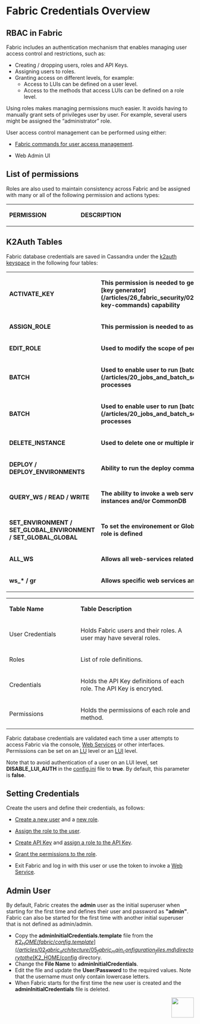 # Fabric Credentials Overview

## RBAC in Fabric 
 Fabric includes an authentication mechanism that enables managing user access control and restrictions, such as:

- Creating / dropping users, roles and API Keys.
- Assigning users to roles.
- Granting access on different levels, for example:
  - Access to LUIs can be defined on a user level.
  - Access to the methods that access LUIs can be defined on a role level.

Using roles makes managing permissions much easier. It avoids having to manually grant sets of privileges user by user. For example, several users might be assigned the “administrator” role.

User access control management can be performed using either:

- [Fabric commands for user access management](/articles/17_fabric_credentials/02_fabric_credentials_commands.md).

- Web Admin UI

##  List of permissions 
Roles are also used to maintain consistency across Fabric and be assigned with many or all of the following permission and actions types:


<table>
<tbody>
<tr>
<td width="300pxl">
<p><strong>PERMISSION</strong></p>
</td>
<td width="600pxl">
<p><strong>DESCRIPTION</strong></p>
</td>
</tr>

<table>
<tbody>
<tr>
<td width="300pxl">
<p><strong>ACTIVATE_KEY</strong></p>
</td>
<td width="600pxl">
<p><strong>This permission is needed to generate a new key when using Fabric's [key generator](/articles/26_fabric_security/02_fabric_entities_design.md#master-key-commands) capability</strong></p>
</td>
</tr>


<tr>
<td width="300pxl">
<p><strong>ASSIGN_ROLE</strong></p>
</td>
<td width="600pxl">
<p><strong>This permission is needed to assign a role to a specific user</strong></p>
</td>
</tr>


<tr>
<td width="300pxl">
<p><strong>EDIT_ROLE</strong></p>
</td>
<td width="600pxl">
<p><strong>Used to modify the scope of permissions for a specific role permission</strong></p>
</td>
</tr>

<tr>
<td width="300pxl">
<p><strong>BATCH</strong></p>
</td>
<td width="600pxl">
<p><strong>Used to enable user to run [batch](/articles/20_jobs_and_batch_services/11_batch_process_overview.md) processes </strong></p>
</td>
</tr>

<tr>
<td width="300pxl">
<p><strong>BATCH</strong></p>
</td>
<td width="600pxl">
<p><strong>Used to enable user to run [batch](/articles/20_jobs_and_batch_services/11_batch_process_overview.md) processes </strong></p>
</td>
</tr>

<tr>
<td width="300pxl">
<p><strong>DELETE_INSTANCE</strong></p>
</td>
<td width="600pxl">
<p><strong>Used to delete one or multiple instances from Fabric</strong></p>
</td>
</tr>

<tr>
<td width="300pxl">
<p><strong>DEPLOY / DEPLOY_ENVIRONMENTS</strong></p>
</td>
<td width="600pxl">
<p><strong>Ability to run the deploy command on a project or entire environment</strong></p>
</td></tr>


<tr>
<td width="300pxl">
<p><strong>QUERY_WS / READ / WRITE</strong></p>
</td>
<td width="600pxl">
<p><strong>The ability to invoke a web service and to read or right data from Fabric instances and/or CommonDB</strong></p>
</td></tr>


<tr>
<td width="300pxl">
<p><strong>SET_ENVIRONMENT / SET_GLOBAL_ENVIRONMENT / SET_GLOBAL_GLOBAL</strong></p>
</td>
<td width="600pxl">
<p><strong>To set the environement or Globals for the current session onto which role is defined</strong></p>
</td></tr>

<tr>
<td width="300pxl">
<p><strong>ALL_WS</strong></p>
</td>
<td width="600pxl">
<p><strong>Allows all web-services related permissions</strong></p>
</td></tr>


<tr>
<td width="300pxl">
<p><strong>ws_* / gr<LUNAME></strong></p>
</td>
<td width="600pxl">
<p><strong>Allows specific web services and graphit files to be invoked</strong></p>
</td></tr>

 

  

## K2Auth Tables

Fabric database credentials are saved in Cassandra under the [k2auth keyspace](/articles/02_fabric_architecture/06_cassandra_keyspaces_for_fabric.md) in the following four tables:  

<table>
<tbody>
<tr>
<td width="300pxl">
<p><strong>Table Name</strong></p>
</td>
<td width="600pxl">
<p><strong>Table Description</strong></p>
</td>
</tr>
<tr>
<td width="300pxl">
<p>User Credentials</p>
</td>
<td width="600pxl">
<p>Holds Fabric users and their roles. A user may have several roles.</p>
</td>
</tr>
<tr>
<td width="300pxl">
<p>Roles</p>
</td>
<td width="600pxl">
<p>List of role definitions.</p>
</td>
</tr>
<tr>
<td width="300pxl">
<p>Credentials</p>
</td>
<td width="600pxl">
<p>Holds the API Key definitions of each role. The API Key is encryted.</p>
</td>
</tr>
<tr>
<td width="300pxl">
<p>Permissions</p>
</td>
<td width="600pxl">
<p>Holds the permissions of each role and method.</p>
</td>
</tr>
</tbody>
</table>


Fabric database credentials are validated each time a user attempts to access Fabric via the console, [Web Services](/articles/15_web_services/01_web_services_overview.md) or other interfaces. Permissions can be set on an [LU](/articles/01_fabric_overview/02_fabric_glossary.md#lu--lut) level or an [LUI](/articles/01_fabric_overview/02_fabric_glossary.md#lui) level.

Note that to avoid authentication of a user on an LUI level, set **DISABLE_LUI_AUTH** in the [config.ini](/articles/02_fabric_architecture/05_fabric_main_configuration_files.md#configini) file to **true**. By default, this parameter is **false**.

## Setting Credentials

Create the users and define their credentials, as follows: 

- [Create a new user](/articles/17_fabric_credentials/02_fabric_credentials_commands.md#create-user) and a [new role](/articles/17_fabric_credentials/02_fabric_credentials_commands.md#create-role).
- [Assign the role to the user](/articles/17_fabric_credentials/02_fabric_credentials_commands.md#assign-role-role-to-user-user).
- [Create API Key](/articles/17_fabric_credentials/02_fabric_credentials_commands.md#create-token)  and [assign a role to the API Key](/articles/17_fabric_credentials/02_fabric_credentials_commands.md#assign-role-role-to-token-token).
- [Grant the permissions to the role](/articles/17_fabric_credentials/02_fabric_credentials_commands.md#grant-command).

- Exit Fabric and log in with this user or use the token to invoke a [Web Service]().

## Admin User

By default, Fabric creates the **admin** user as the initial superuser when starting for the first time and defines their user and password as **"admin"**. Fabric can also be started for the first time with another initial superuser that is not defined as admin/admin.  

- Copy the **adminInitialCredentials.template** file from the [$K2_HOME/fabric/config.template](/articles/02_fabric_architecture/05_fabric_main_configuration_files.md) directory to the [$K2_HOME/config](/articles/02_fabric_architecture/02_fabric_directories.md#k2_homeconfig) directory.
- Change the **File Name** to **adminInitialCredentials**.
- Edit the file and update the **User**/**Password** to the required values. Note that the username must only contain lowercase letters.
- When Fabric starts for the first time the new user is created and the **adminInitialCredentials** file is deleted.

[<img align="right" width="60" height="54" src="/articles/images/Next.png">](/articles/17_fabric_credentials/02_fabric_credentials_commands.md)
